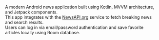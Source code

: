 A modern Android news application built using Kotlin, MVVM architecture, and Jetpack components.  
This app integrates with the [NewsAPI.org](https://newsapi.org/) service to fetch breaking news and search results.  
Users can log in via email/password authentication and save favorite articles locally using Room database.
